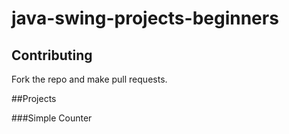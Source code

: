 # java-swing-projects-beginners

## Contributing
Fork the repo and make pull requests.

##Projects

###Simple Counter
